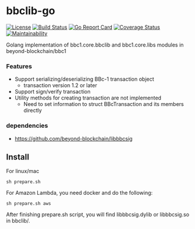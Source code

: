 bbclib-go
====
[![License](https://img.shields.io/badge/License-Apache%202.0-blue.svg)](https://opensource.org/licenses/Apache-2.0)
[![Build Status](https://travis-ci.org/quvox/bbclib-go.svg?branch=develop)](https://travis-ci.org/quvox/bbclib-go)
[![Go Report Card](https://goreportcard.com/badge/github.com/quvox/bbclib-go)](https://goreportcard.com/report/github.com/quvox/bbclib-go)
[![Coverage Status](https://coveralls.io/repos/github/quvox/bbclib-go/badge.svg?branch=develop)](https://coveralls.io/github/quvox/bbclib-go?branch=develop)
[![Maintainability](https://api.codeclimate.com/v1/badges/0c523f5a3d71b77aad46/maintainability)](https://codeclimate.com/github/quvox/bbclib-go/maintainability)

Golang implementation of bbc1.core.bbclib and bbc1.core.libs modules in beyond-blockchain/bbc1

### Features
* Support serializing/deserializing BBc-1 transaction object
    * transaction version 1.2 or later
* Support sign/verify transaction
* Utility methods for creating transaction are not implemented
    * Need to set information to struct BBcTransaction and its members directly

### dependencies
* https://github.com/beyond-blockchain/libbbcsig


## Install

For linux/mac
```
sh prepare.sh
```

For Amazon Lambda, you need docker and do the following:
```
sh prepare.sh aws
```

After finishing prepare.sh script, you will find libbbcsig.dylib or libbbcsig.so in bbclib/.

